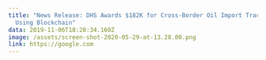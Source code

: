 ```yaml
---
title: "News Release: DHS Awards $182K for Cross-Border Oil Import Tracking
  Using Blockchain"
data: 2019-11-06T18:28:34.160Z
image: /assets/screen-shot-2020-05-29-at-13.28.00.png
link: https://google.com
---
```


